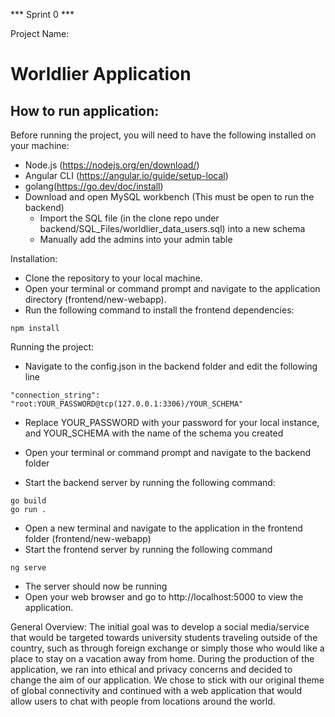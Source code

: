 *** Sprint 0 ***

Project Name:
# Worldlier Application

## How to run application:
Before running the project, you will need to have the following installed on your machine:

- Node.js (https://nodejs.org/en/download/)
- Angular CLI (https://angular.io/guide/setup-local)
- golang(https://go.dev/doc/install)
- Download and open MySQL workbench (This must be open to run the backend)
  - Import the SQL file (in the clone repo under backend/SQL_Files/worldlier_data_users.sql) into a new schema
  - Manually add the admins into your admin table

Installation:
- Clone the repository to your local machine.
- Open your terminal or command prompt and navigate to the application directory (frontend/new-webapp).
- Run the following command to install the frontend dependencies:
```
npm install
```
Running the project:
- Navigate to the config.json in the backend folder and edit the following line
```
"connection_string": "root:YOUR_PASSWORD@tcp(127.0.0.1:3306)/YOUR_SCHEMA"
```
  - Replace YOUR_PASSWORD with your password for your local instance, and YOUR_SCHEMA with the name of the schema you created 
- Open your terminal or command prompt and navigate to the backend folder

- Start the backend server by running the following command:

```
go build
go run . 
```
- Open a new terminal and navigate to the application in the frontend folder (frontend/new-webapp)
- Start the frontend server by running the following command
```
ng serve
```
- The server should now be running
- Open your web browser and go to http://localhost:5000 to view the application.

General Overview: The initial goal was to develop a social media/service that would be targeted towards university students traveling outside of the country, such as through foreign exchange or simply those who would like a place to stay on a vacation away from home. During the production of the application, we ran into ethical and privacy concerns and decided to change the aim of our application. We chose to stick with our original theme of global connectivity and continued with a web application that would allow users to chat with people from locations around the world. 
